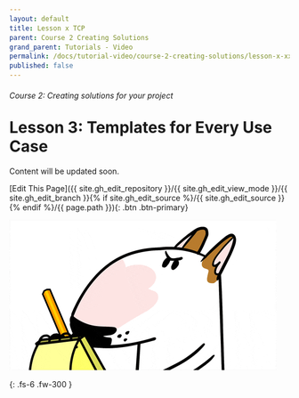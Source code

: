 ```yaml
---
layout: default
title: Lesson x TCP
parent: Course 2 Creating Solutions
grand_parent: Tutorials - Video
permalink: /docs/tutorial-video/course-2-creating-solutions/lesson-x-xxxxxx
published: false
---
```

<h6>Course 2: Creating solutions for your project</h6>
<h1 style="margin-top:0">Lesson 3: Templates for Every Use Case</h1>


Content will be updated soon.

[Edit This Page]({{ site.gh_edit_repository }}/{{ site.gh_edit_view_mode }}/{{ site.gh_edit_branch }}{% if site.gh_edit_source %}/{{ site.gh_edit_source }}{% endif %}/{{ page.path }}){: .btn .btn-primary}


![Be the First](/assets/images/blank-page.gif)


{: .fs-6 .fw-300 }